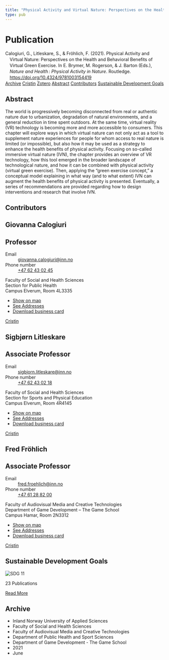 ```yaml
---
title: "Physical Activity and Virtual Nature: Perspectives on the Health and Behavioral Benefits of Virtual Green Exercise"
type: pub
---
```

<h1>Publication</h1>
<article id="csl-bib-container-2MMUG2DK" class="csl-bib-container">
  <div class="csl-bib-body" style="line-height: 1.35; padding-left: 1em; text-indent:-1em;">
  <div class="csl-entry">Calogiuri, G., Litleskare, S., &amp; Fr&#xF6;hlich, F. (2021). Physical Activity and Virtual Nature: Perspectives on the Health and Behavioral Benefits of Virtual Green Exercise. In E. Brymer, M. Rogerson, &amp; J. Barton (Eds.), <i>Nature and Health&#x202F;: Physical Activity in Nature</i>. Routledge. <a href="https://doi.org/10.4324/9781003154419">https://doi.org/10.4324/9781003154419</a></div>
</div>
  <div class="csl-bib-buttons">
    <a href="#taxonomy-article-2MMUG2DK" class="csl-bib-button">Archive</a>
    <a href="https://app.cristin.no/results/show.jsf?id=1915385" alt="Cristin URL" class="csl-bib-button">Cristin</a>
    <a href="http://zotero.org/groups/5022929/items/2MMUG2DK" alt="Zotero URL" class="csl-bib-button">Zotero</a>
    <a href="#abstract-article-2MMUG2DK" class="csl-bib-button">Abstract</a>
    <a href="#contributors-article-2MMUG2DK" class="csl-bib-button">Contributors</a>
    <a href="#sdg-article-2MMUG2DK" class="csl-bib-button">Sustainable Development Goals</a>
  </div>
  <div id="csl-bib-meta-container-2MMUG2DK"></div>
</article>
<div id="csl-bib-meta-2MMUG2DK" class="csl-bib-meta">
  <article id="abstract-article-2MMUG2DK" class="abstract-article">
    <h1>Abstract</h1>
    The world is progressively becoming disconnected from real or authentic nature due to urbanization, degradation of natural environments, and a general reduction in time spent outdoors. At the same time, virtual reality (VR) technology is becoming more and more accessible to consumers. This chapter will explore ways in which virtual nature can not only act as a tool to supplement nature experiences for people for whom access to real nature is limited (or impossible), but also how it may be used as a strategy to enhance the health benefits of physical activity. Focusing on so-called immersive virtual nature (IVN), the chapter provides an overview of VR technology, how this tool emerged in the broader landscape of technological nature, and how it can be combined with physical activity (virtual green exercise). Then, applying the “green exercise concept,” a conceptual model explaining in what way (and to what extent) IVN can augment the health benefits of physical activity is presented. Eventually, a series of recommendations are provided regarding how to design interventions and research that involve IVN.
  </article>
  <article id="contributors-article-2MMUG2DK" class="contributors-article">
    <h1>Contributors</h1>
    <div class="personas">
<div class="vrtx-hinn-person-card">
<div class="photo">
<i class="lar la-user-circle missing-person"></i>
</div>
<div class="info">
<hgroup><h1>Giovanna Calogiuri</h1>
<h2>Professor</h2>
</hgroup><dl>
<dt>Email</dt>
<dd>
<a href="mailto:giovanna.calogiuri@inn.no">giovanna.calogiuri@inn.no</a>
</dd>
<dt>Phone number</dt>
<dd><a href="tel:+4762430245">
+47 62 43 02 45
</a></dd>
</dl>
<p>
Faculty of Social and Health Sciences<br>
Section for Public Health<br>
Campus Elverum,
Room 4L3335
</p>
<ul class="vrtx-hinn-links">
<li><a href="https://www.google.com/maps?q=60.88177,11.53669">Show on map</a></li>
<li><a href="https://www.inn.no/english/find-an-employee/giovanna-calogiuri.html#vrtx-hinn-addresses">See Addresses</a></li>
<li><a href="https://www.inn.no/english/find-an-employee/giovanna-calogiuri.html?vrtx=vcf">Download business card</a></li>
</ul>
</div>
</div>
<a href="https://app.cristin.no/persons/show.jsf?id=358086" alt="Cristin URL" class="personas-cristin">Cristin</a>
</div> <div class="personas">
<div class="vrtx-hinn-person-card">
<div class="photo">
<i class="lar la-user-circle missing-person"></i>
</div>
<div class="info">
<hgroup><h1>Sigbjørn Litleskare</h1>
<h2>Associate Professor</h2>
</hgroup><dl>
<dt>Email</dt>
<dd>
<a href="mailto:sigbjorn.litleskare@inn.no">sigbjorn.litleskare@inn.no</a>
</dd>
<dt>Phone number</dt>
<dd><a href="tel:+4762430218">
+47 62 43 02 18
</a></dd>
</dl>
<p>
Faculty of Social and Health Sciences<br>
Section for Sports and Physical Education<br>
Campus Elverum,
Room 4R4145
</p>
<ul class="vrtx-hinn-links">
<li><a href="https://www.google.com/maps?q=60.88156,11.53723">Show on map</a></li>
<li><a href="https://www.inn.no/english/find-an-employee/sigbjorn-litleskare.html#vrtx-hinn-addresses">See Addresses</a></li>
<li><a href="https://www.inn.no/english/find-an-employee/sigbjorn-litleskare.html?vrtx=vcf">Download business card</a></li>
</ul>
</div>
</div>
<a href="https://app.cristin.no/persons/show.jsf?id=477352" alt="Cristin URL" class="personas-cristin">Cristin</a>
</div> <div class="personas">
<div class="vrtx-hinn-person-card">
<div class="photo">
<i class="lar la-user-circle missing-person"></i>
</div>
<div class="info">
<hgroup><h1>Fred Fröhlich</h1>
<h2>Associate Professor</h2>
</hgroup><dl>
<dt>Email</dt>
<dd>
<a href="mailto:fred.froehlich@inn.no">fred.froehlich@inn.no</a>
</dd>
<dt>Phone number</dt>
<dd><a href="tel:+4761288200">
+47 61 28 82 00
</a></dd>
</dl>
<p>
Faculty of Audiovisual Media and Creative Technologies<br>
Department of Game Development – The Game School<br>
Campus Hamar,
Room 2N3312
</p>
<ul class="vrtx-hinn-links">
<li><a href="https://www.google.com/maps?q=60.79677,11.07358">Show on map</a></li>
<li><a href="https://www.inn.no/english/find-an-employee/fred-froehlich.html#vrtx-hinn-addresses">See Addresses</a></li>
<li><a href="https://www.inn.no/english/find-an-employee/fred-froehlich.html?vrtx=vcf">Download business card</a></li>
</ul>
</div>
</div>
<a href="https://app.cristin.no/persons/show.jsf?id=807715" alt="Cristin URL" class="personas-cristin">Cristin</a>
</div>
  </article>
  <article id="sdg-article-2MMUG2DK" class="sdg-article">
    <h1>Sustainable Development Goals</h1>
    <div class="sdg-container"><div id="sdg11" class="sdg">
<img src="{{< params subfolder >}}images/sdg/sdg11_en.png" class="image" alt="SDG 11">
<div class="sdg-overlay">
<p class="sdg-publication-count"><span>23</span> Publications</p>
<p><a href="https://sdgs.un.org/goals/goal11" class="sdg-read-more">Read More</a></p>
</div>
</div></div>
  </article>
  <article id="taxonomy-article-2MMUG2DK" class="taxonomy-article">
    <h1>Archive</h1>
    <ul>
      <li>Inland Norway University of Applied Sciences</li>
      <li>Faculty of Social and Health Sciences</li>
      <li>Faculty of Audiovisual Media and Creative Technologies</li>
      <li>Department of Public Health and Sport Sciences</li>
      <li>Department of Game Development - The Game School</li>
      <li>2021</li>
      <li>June</li>
    </ul>
  </article>
</div>
